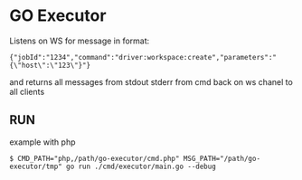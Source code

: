 # GO Executor

Listens on WS for message in format:
```
{"jobId":"1234","command":"driver:workspace:create","parameters":"{\"host\":\"123\"}"}
```
and returns all messages from stdout stderr from cmd back on ws chanel to all clients

## RUN
example with php
```
$ CMD_PATH="php,/path/go-executor/cmd.php" MSG_PATH="/path/go-executor/tmp" go run ./cmd/executor/main.go --debug
```